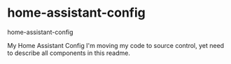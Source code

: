 # home-assistant-config
home-assistant-config

My Home Assistant Config
I'm moving my code to source control, yet need to describe all components in this readme.
